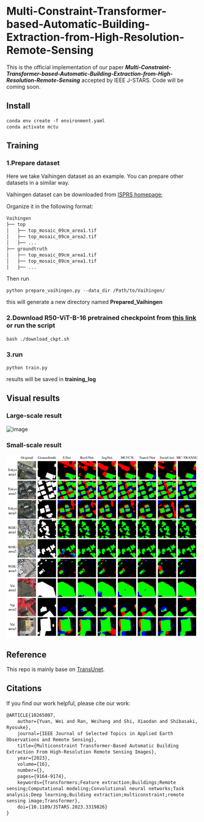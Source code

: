 # Multi-Constraint-Transformer-based-Automatic-Building-Extraction-from-High-Resolution-Remote-Sensing

This is the official implementation of our paper ***Multi-Constraint-Transformer-based-Automatic-Building-Extraction-from-High-Resolution-Remote-Sensing*** accepted by IEEE J-STARS. Code will be coming soon.

## Install
    conda env create -f environment.yaml
    conda activate mctu

## Training
### 1.Prepare dataset
Here we take Vaihingen dataset as an example. You can prepare other datasets in a similar way.

Vaihingen dataset can be downloaded from [ISPRS homepage](https://www.isprs.org/default.aspx);

Organize it in the following format:

    Vaihingen
    ├── top
    │   ├── top_mosaic_09cm_area1.tif
    │   ├── top_mosaic_09cm_area2.tif
    │   ├── ...
    ├── groundtruth
    │   ├── top_mosaic_09cm_area1.tif
    │   ├── top_mosaic_09cm_area1.tif
    │   ├── ...

Then run

    python prepare_vaihingen.py --data_dir /Path/to/Vaihingen/

this will generate a new directory named **Prepared_Vaihingen**

### 2.Download R50-ViT-B-16 pretrained checkpoint from [this link](https://console.cloud.google.com/storage/vit_models/) or run the script
    bash ./download_ckpt.sh

### 3.run
    python train.py

results will be saved in **training_log**

## Visual results
### Large-scale result
![image](results/large_visual_ver1.png)

### Small-scale result
![image](results/small-scale_result.png)


## Reference
This repo is mainly base on [TransUnet](https://github.com/Beckschen/TransUNet).

## Citations
If you find our work helpful, please cite our work:

    @ARTICLE{10265007,
        author={Yuan, Wei and Ran, Weihang and Shi, Xiaodan and Shibasaki, Ryosuke},
        journal={IEEE Journal of Selected Topics in Applied Earth Observations and Remote Sensing}, 
        title={Multiconstraint Transformer-Based Automatic Building Extraction From High-Resolution Remote Sensing Images}, 
        year={2023},
        volume={16},
        number={},
        pages={9164-9174},
        keywords={Transformers;Feature extraction;Buildings;Remote sensing;Computational modeling;Convolutional neural networks;Task analysis;Deep learning;Building extraction;multiconstraint;remote sensing image;Transformer},
        doi={10.1109/JSTARS.2023.3319826}
    }